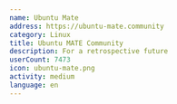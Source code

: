 ```yaml
---
name: Ubuntu Mate
address: https://ubuntu-mate.community
category: Linux
title: Ubuntu MATE Community
description: For a retrospective future
userCount: 7473
icon: ubuntu-mate.png
activity: medium
language: en
---
```

